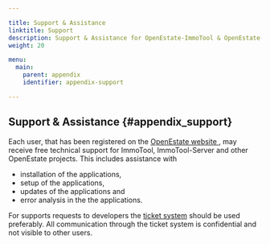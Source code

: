 ```yaml
---

title: Support & Assistance
linktitle: Support
description: Support & Assistance for OpenEstate-ImmoTool & OpenEstate-ImmoServer…
weight: 20

menu:
  main:
    parent: appendix
    identifier: appendix-support

---
```


## Support & Assistance {#appendix_support}

Each user, that has been registered on the [OpenEstate website ](https://openestate.org/), may receive free technical support for ImmoTool, ImmoTool-Server and other OpenEstate projects. This includes assistance with

-   installation of the applications,
-   setup of the applications,
-   updates of the applications and
-   error analysis in the the applications.

For supports requests to developers the [ticket system](https://openestate.org/support/tickets) should be used preferably. All communication through the ticket system is confidential and not visible to other users.
